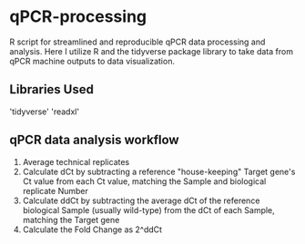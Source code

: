 # qPCR-processing
R script for streamlined and reproducible qPCR data processing and analysis.
Here I utilize R and the tidyverse package library to take data from qPCR machine outputs to data visualization.

## Libraries Used
'tidyverse'
'readxl'

## qPCR data analysis workflow  
1. Average technical replicates  
2. Calculate dCt by subtracting a reference "house-keeping" Target gene's Ct value from each Ct value, matching the Sample and biological replicate Number  
3. Calculate ddCt by subtracting the average dCt of the reference biological Sample (usually wild-type) from the dCt of each Sample, matching the Target gene  
4. Calculate the Fold Change as 2^ddCt  
